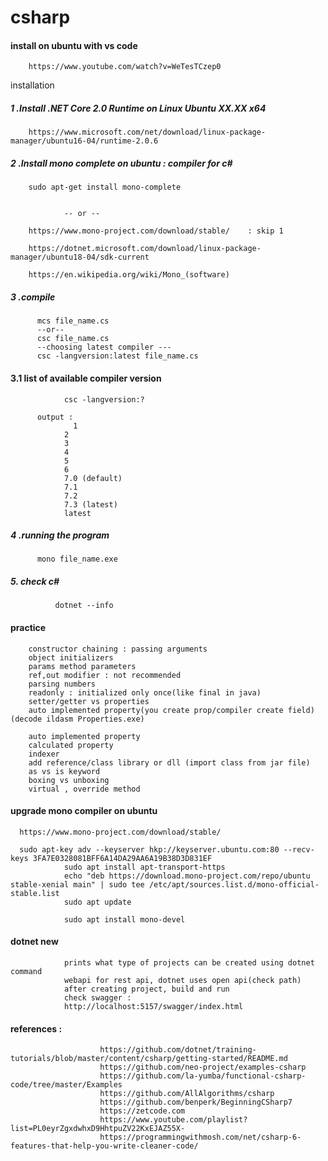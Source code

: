 # csharp

#### install on ubuntu with vs code

        https://www.youtube.com/watch?v=WeTesTCzep0

installation

##### 1 .Install .NET Core 2.0 Runtime on Linux Ubuntu XX.XX x64
        https://www.microsoft.com/net/download/linux-package-manager/ubuntu16-04/runtime-2.0.6
        
        
##### 2 .Install mono complete on ubuntu  : compiler for c#
        sudo apt-get install mono-complete
        
        
                -- or --
                
        https://www.mono-project.com/download/stable/    : skip 1

        https://dotnet.microsoft.com/download/linux-package-manager/ubuntu18-04/sdk-current

        https://en.wikipedia.org/wiki/Mono_(software)
        
##### 3 .compile
          mcs file_name.cs
          --or--
          csc file_name.cs
          --choosing latest compiler ---
          csc -langversion:latest file_name.cs
                
#### 3.1 list of available compiler version         

                csc -langversion:?
          
          output : 
                  1
                2
                3
                4
                5
                6
                7.0 (default)
                7.1
                7.2
                7.3 (latest)
                latest
  
##### 4 .running the program
          mono file_name.exe   


##### 5. check c#
              dotnet --info
              

#### practice

        constructor chaining : passing arguments
        object initializers
        params method parameters
        ref,out modifier : not recommended
        parsing numbers
        readonly : initialized only once(like final in java)
        setter/getter vs properties
        auto implemented property(you create prop/compiler create field) (decode ildasm Properties.exe)
        
        auto implemented property
        calculated property
        indexer
        add reference/class library or dll (import class from jar file)
        as vs is keyword
        boxing vs unboxing
        virtual , override method

              
#### upgrade mono compiler on ubuntu
      https://www.mono-project.com/download/stable/
      
      sudo apt-key adv --keyserver hkp://keyserver.ubuntu.com:80 --recv-keys 3FA7E0328081BFF6A14DA29AA6A19B38D3D831EF
                sudo apt install apt-transport-https
                echo "deb https://download.mono-project.com/repo/ubuntu stable-xenial main" | sudo tee /etc/apt/sources.list.d/mono-official-stable.list
                sudo apt update

                sudo apt install mono-devel
                
#### dotnet new

                prints what type of projects can be created using dotnet command
                webapi for rest api, dotnet uses open api(check path)
                after creating project, build and run
                check swagger : 
                http://localhost:5157/swagger/index.html

#### references : 

                        https://github.com/dotnet/training-tutorials/blob/master/content/csharp/getting-started/README.md
                        https://github.com/neo-project/examples-csharp
                        https://github.com/la-yumba/functional-csharp-code/tree/master/Examples
                        https://github.com/AllAlgorithms/csharp
                        https://github.com/benperk/BeginningCSharp7
                        https://zetcode.com
                        https://www.youtube.com/playlist?list=PL0eyrZgxdwhxD9HhtpuZV22KxEJAZ55X-
                        https://programmingwithmosh.com/net/csharp-6-features-that-help-you-write-cleaner-code/
